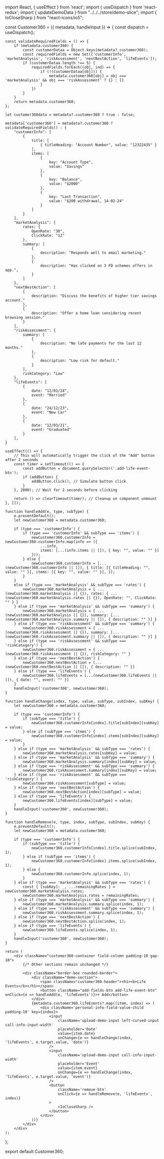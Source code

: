 import React, { useEffect } from 'react';
import { useDispatch } from 'react-redux';
import { updateDemoData } from "../../../store/demo-slice";
import { IoCloseSharp } from "react-icons/io5";

const Customer360 = ({ metadata, handleInput }) => {
    const dispatch = useDispatch();

    const validateRequiredFields = () => {
        if (metadata.customer360) {
            const customerDataa = Object.keys(metadata?.customer360);
            const requiredFields = new Set(['customerInfo', 'marketAnalysis', 'riskAssessment', 'nextBestAction', 'lifeEvents']);
            if (customerDataa.length !== 5) {
                requiredFields.forEach((obj, ind) => {
                    if (!(customerDataa[obj])) {
                        metadata.customer360[obj] = obj === 'marketAnalysis' && obj === 'riskAssessment' ? {} : []
                    }
                })
            }
        }
        return metadata.customer360;
    };

    let customer360data = metadata?.customer360 ? true : false;

    metadata['customer360'] = metadata?.customer360 ? validateRequiredFields() : {
        "customerInfo": [
            {
                title: [
                    { titleHeading: "Account Number", value: "12322435" }
                ],
                items: [
                    {
                        key: "Account Type",
                        value: "Savings"
                    },
                    {
                        key: "Balance",
                        value: "$2000"
                    },
                    {
                        key: "Last Transaction",
                        value: "$200 withdrawal, 14-02-24"
                    }
                ]
            }
        ],
        "marketAnalysis": {
            rates: {
                OpenRate: "30",
                ClickRate: "12"
            },
            summary: [
                {
                    description: "Responds well to email marketing."
                },
                {
                    description: "Has clicked on 3 FD schemes offers in app.",
                }
            ]
        },
        "nextBestAction": [
            {
                description: "Discuss the benefits of higher tier savings account."
            },
            {
                description: "Offer a home loan considering recent browsing session."
            }
        ],
        "riskAssessment": {
            summary: [
                {
                    description: "No late payments for the last 12 months."
                },
                {
                    description: "Low risk for default."
                }
            ],
            riskCategory: "Low"
        },
        "lifeEvents": [
            {
                date: "12/01/24",
                event: "Married"
            },
            {
                date: "24/12/23",
                event: "New Car"
            },
            {
                date: "12/03/21",
                event: "Graduated"
            }
        ],
    }

    useEffect(() => {
        // This will automatically trigger the click of the "Add" button after 2 seconds
        const timer = setTimeout(() => {
            const addButton = document.querySelector('.add-life-event-btn');
            if (addButton) {
                addButton.click(); // Simulate button click
            }
        }, 2000); // Wait for 2 seconds before clicking

        return () => clearTimeout(timer); // Cleanup on component unmount
    }, []);

    function handleAdd(e, type, subType) {
        e.preventDefault();
        let newCustomer360 = metadata.customer360;

        if (type === 'customerInfo') {
            if (type === 'customerInfo' && subType === 'items') {
                newCustomer360.customerInfo = newCustomer360.customerInfo.map(info => ({
                    ...info,
                    items: [...(info.items || []), { key: "", value: "" }]
                }));
            } else {
                newCustomer360.customerInfo = [...(newCustomer360.customerInfo || []), { title: [{ titleHeading: "", value: "" }], items: [{ key: "", value: "" }], }];
            }
        }
        else if (type === 'marketAnalysis' && subType === 'rates') {
            newCustomer360.marketAnalysis = { ...(newCustomer360.marketAnalysis || {}), rates: { ...(newCustomer360.marketAnalysis.rates || {}), OpenRate: "", ClickRate: "" } }
        } else if (type === 'marketAnalysis' && subType === 'summary') {
            newCustomer360.marketAnalysis = { ...(newCustomer360.marketAnalysis || {}), summary: [...(newCustomer360.marketAnalysis.summary || []), { description: "" }] }
        } else if (type === 'riskAssessment' && subType === 'summary') {
            newCustomer360.riskAssessment = { ...(newCustomer360.riskAssessment || {}), summary: [...(newCustomer360.riskAssessment.summary || []), { description: "" }] }
        } else if (type === 'riskAssessment' && subType === 'riskCategory') {
            newCustomer360.riskAssessment = { ...(newCustomer360.riskAssessment || {}), riskCategory: "" }
        } else if (type === 'nextBestAction') {
            newCustomer360.nextBestAction = [...(newCustomer360.nextBestAction || []), { description: "" }]
        } else if (type === 'lifeEvents') {
            newCustomer360.lifeEvents = [...(newCustomer360.lifeEvents || []), { date: "", event: "" }]
        }
        handleInput('customer360', newCustomer360);
    }

    function handleChange(index, type, value, subType, subIndex, subKey) {
        let newCustomer360 = metadata.customer360;

        if (type === 'customerInfo') {
            if (subType === 'title') {
                newCustomer360.customerInfo[index].title[subIndex][subKey] = value;
            } else if (subType === 'items') {
                newCustomer360.customerInfo[index].items[subIndex][subKey] = value;
            }
        } else if (type === 'marketAnalysis' && subType === 'rates') {
            newCustomer360.marketAnalysis.rates[subKey] = value;
        } else if (type === 'marketAnalysis' && subType === 'summary') {
            newCustomer360.marketAnalysis.summary[index][subKey] = value;
        } else if (type === 'riskAssessment' && subType === 'summary') {
            newCustomer360.riskAssessment.summary[index][subKey] = value;
        } else if (type === 'riskAssessment' && subType === 'riskCategory') {
            newCustomer360.riskAssessment[subType] = value;
        } else if (type === 'nextBestAction') {
            newCustomer360.nextBestAction[index][subType] = value;
        } else if (type === 'lifeEvents') {
            newCustomer360.lifeEvents[index][subType] = value;
        }
        handleInput('customer360', newCustomer360);
    }

    function handleRemove(e, type, index, subType, subIndex, subKey) {
        e.preventDefault();
        let newCustomer360 = metadata.customer360;

        if (type === 'customerInfo') {
            if (subType === 'title') {
                newCustomer360.customerInfo[index].title.splice(subIndex, 1);
            } else if (subType === 'items') {
                newCustomer360.customerInfo[index].items.splice(subIndex, 1);
            } else {
                newCustomer360.customerInfo.splice(index, 1);
            }
        } else if (type === 'marketAnalysis' && subType === 'rates') {
            const { [subKey]: _, ...remainingRates } = newCustomer360.marketAnalysis.rates;
            newCustomer360.marketAnalysis.rates = remainingRates;
        } else if (type === 'marketAnalysis' && subType === 'summary') {
            newCustomer360.marketAnalysis.summary.splice(index, 1);
        } else if (type === 'riskAssessment' && subType === 'summary') {
            newCustomer360.riskAssessment.summary.splice(index, 1);
        } else if (type === 'nextBestAction') {
            newCustomer360.nextBestAction.splice(index, 1);
        } else if (type === 'lifeEvents') {
            newCustomer360.lifeEvents.splice(index, 1);
        }
        handleInput('customer360', newCustomer360);
    }

    return (
        <div className="customer360-container field-column padding-10 gap-10">
            {/* Other sections remain unchanged */}

            <div className="border-box rounded-border">
                <div className="demo-section">
                    <span className="customer360-header"><h1><b>Life Events</b></h1></span>
                    <button className="add-fields-btn add-life-event-btn" onClick={e => handleAdd(e, 'lifeEvents')}>+ Add</button>
                </div>
                {metadata.customer360.lifeEvents?.map((item, index) => (
                    <div className='personal-info-field-value-child padding-10' key={index}>
                        <input
                            className='upload-demo-input left-curved-input call-info-input-width'
                            placeholder='Date'
                            value={item.date}
                            onChange={e => handleChange(index, 'lifeEvents', e.target.value, 'date')}
                        />
                        <input
                            className='upload-demo-input call-info-input-width'
                            placeholder='Event'
                            value={item.event}
                            onChange={e => handleChange(index, 'lifeEvents', e.target.value, 'event')}
                        />
                        <button
                            className='remove-btn'
                            onClick={e => handleRemove(e, 'lifeEvents', index)}
                        >
                            <IoCloseSharp />
                        </button>
                    </div>
                ))}
            </div>
        </div>
    );
};

export default Customer360;
